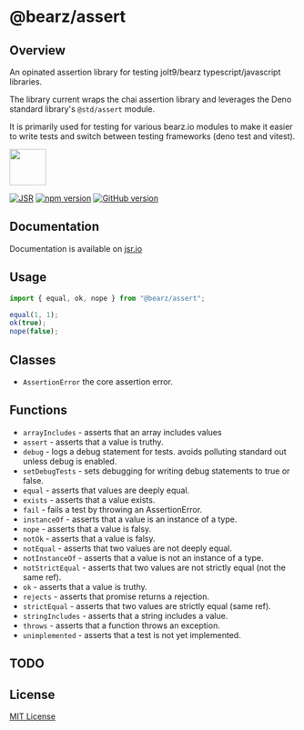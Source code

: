 # @bearz/assert

## Overview

An opinated assertion library for testing jolt9/bearz typescript/javascript
libraries. 

The library current wraps the chai assertion library
and leverages the Deno standard library's `@std/assert` module.
 
It is primarily used for testing for various bearz.io modules to make it
easier to write tests and switch between testing frameworks (deno test and vitest).

<img src="https://raw.githubusercontent.com/bearz-io/js/refs/heads/main/eng/assets/bearz.io.png" height="64" />

[![JSR](https://jsr.io/badges/@bearz/assert)](https://jsr.io/@bearz/assert)
[![npm version](https://badge.fury.io/js/@bearz%2Fassert.svg)](https://badge.fury.io/js/@bearz%2Fassert)
[![GitHub version](https://badge.fury.io/gh/bearz-io%2Fjs-assert.svg)](https://badge.fury.io/gh/bearz-io%2Fjs-assert)

## Documentation

Documentation is available on [jsr.io](https://jsr.io/@bearz/assert/doc)

## Usage
```typescript
import { equal, ok, nope } from "@bearz/assert";

equal(1, 1);
ok(true);
nope(false);
```

## Classes

- `AssertionError` the core assertion error.

## Functions

- `arrayIncludes` - asserts that an array includes values
- `assert` - asserts that a value is truthy.
- `debug` - logs a debug statement for tests. avoids polluting standard out unless debug is enabled.
- `setDebugTests` - sets debugging for writing debug statements to true or false.
- `equal` - asserts that values are deeply equal.
- `exists` - asserts that a value exists.
- `fail` - fails a test by throwing an AssertionError.
- `instanceOf` - asserts that a value is an instance of a type.
- `nope` - asserts that a value is falsy.
- `notOk` - asserts that a value is falsy.
- `notEqual` - asserts that two values are not deeply equal.
- `notInstanceOf` - asserts that a value is not an instance of a type.
- `notStrictEqual` - asserts that two values are not strictly equal (not the same ref).
- `ok` - asserts that a value is truthy.
- `rejects` - asserts that promise returns a rejection.
- `strictEqual` - asserts that two values are strictly equal (same ref).
- `stringIncludes` - asserts that a string includes a value.
- `throws` - asserts that a function throws an exception.
- `unimplemented` - asserts that a test is not yet implemented.

## TODO

## License

[MIT License](./LICENSE.md)
